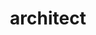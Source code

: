 ---
layout: post
title: architect
categories: [IT技术]
description: 
keywords: architect.md
mermaid: false
sequence: false
flow: false
mathjax: false
mindmap: false
mindmap2: false
---